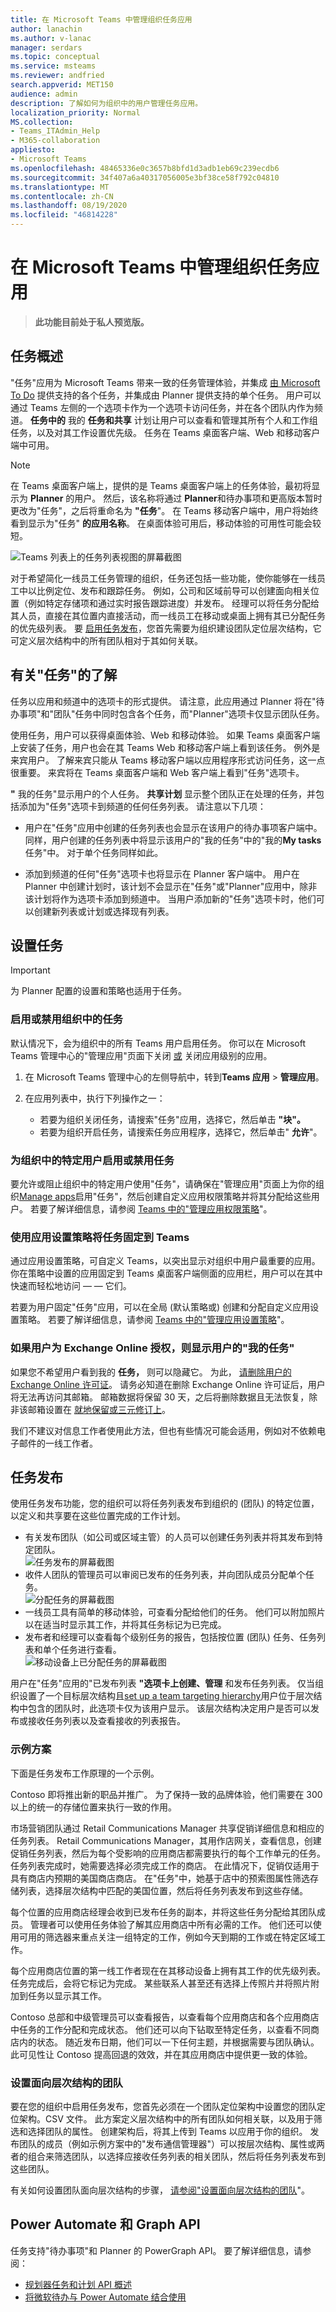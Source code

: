 ```yaml
---
title: 在 Microsoft Teams 中管理组织任务应用
author: lanachin
ms.author: v-lanac
manager: serdars
ms.topic: conceptual
ms.service: msteams
ms.reviewer: andfried
search.appverid: MET150
audience: admin
description: 了解如何为组织中的用户管理任务应用。
localization_priority: Normal
MS.collection:
- Teams_ITAdmin_Help
- M365-collaboration
appliesto:
- Microsoft Teams
ms.openlocfilehash: 48465336e0c3657b8bfd1d3adb1eb69c239ecdb6
ms.sourcegitcommit: 34f407a6a40317056005e3bf38ce58f792c04810
ms.translationtype: MT
ms.contentlocale: zh-CN
ms.lasthandoff: 08/19/2020
ms.locfileid: "46814228"
---
```

# <a name="manage-the-tasks-app-for-your-organization-in-microsoft-teams"></a>在 Microsoft Teams 中管理组织任务应用

> **此功能目前处于私人预览版。**

## <a name="overview-of-tasks"></a>任务概述

"任务"应用为 Microsoft Teams 带来一致的任务管理体验，并集成 [由 Microsoft To Do](https://todo.microsoft.com/tasks/) 提供支持的各个任务，并集成由 Planner 提供支持的单个任务。 用户可以通过 Teams 左侧的一个选项卡作为一个选项卡访问任务，并在各个团队内作为频道。 **任务中的** 我的 **任务和共享** 计划让用户可以查看和管理其所有个人和工作组任务，以及对其工作设置优先级。 任务在 Teams 桌面客户端、Web 和移动客户端中可用。 

> [!NOTE]
> 在 Teams 桌面客户端上，提供的是 Teams 桌面客户端上的任务体验，最初将显示为 **Planner** 的用户。 然后，该名称将通过 **Planner**和待办事项和更高版本暂时更改为"任务"，之后将重命名为 **"任务**"。 在 Teams 移动客户端中，用户将始终看到显示为"任务" **的应用名称**。 在桌面体验可用后，移动体验的可用性可能会较短。

   ![Teams 列表上的任务列表视图的屏幕截图](media/manage-tasks-app-tasks.png)

对于希望简化一线员工任务管理的组织，任务还包括一些功能，使你能够在一线员工中以比例定位、发布和跟踪任务。 例如，公司和区域前导可以创建面向相关位置（例如特定存储项和通过实时报告跟踪进度）并发布。 经理可以将任务分配给其人员，直接在其位置内直接活动，而一线员工在移动或桌面上拥有其已分配任务的优先级列表。 要 [启用任务发布](#task-publishing)，您首先需要为组织建设团队定位层次结构，它可定义层次结构中的所有团队相对于其如何关联。

## <a name="what-you-need-to-know-about-tasks"></a>有关"任务"的了解

任务以应用和频道中的选项卡的形式提供。 请注意，此应用通过 Planner 将在"待办事项"和"团队"任务中同时包含各个任务，而"Planner"选项卡仅显示团队任务。

使用任务，用户可以获得桌面体验、Web 和移动体验。 如果 Teams 桌面客户端上安装了任务，用户也会在其 Teams Web 和移动客户端上看到该任务。 例外是来宾用户。 了解来宾只能从 Teams 移动客户端以应用程序形式访问任务，这一点很重要。 来宾将在 Teams 桌面客户端和 Web 客户端上看到"任务"选项卡。

**"** 我的任务"显示用户的个人任务。 **共享计划** 显示整个团队正在处理的任务，并包括添加为"任务"选项卡到频道的任何任务列表。 请注意以下几项：

- 用户在"任务"应用中创建的任务列表也会显示在该用户的待办事项客户端中。 同样，用户创建的任务列表中将显示该用户的"我的任务"中的"我的**My tasks**任务"中。 对于单个任务同样如此。

- 添加到频道的任何"任务"选项卡也将显示在 Planner 客户端中。 用户在 Planner 中创建计划时，该计划不会显示在"任务"或"Planner"应用中，除非该计划将作为选项卡添加到频道中。 当用户添加新的"任务"选项卡时，他们可以创建新列表或计划或选择现有列表。

## <a name="set-up-tasks"></a>设置任务

> [!IMPORTANT]
> 为 Planner 配置的设置和策略也适用于任务。

### <a name="enable-or-disable-tasks-in-your-organization"></a>启用或禁用组织中的任务

默认情况下，会为组织中的所有 Teams 用户启用任务。 你可以在 Microsoft Teams 管理中心的"管理应用"页面下关闭 [或](manage-apps.md) 关闭应用级别的应用。

1. 在 Microsoft Teams 管理中心的左侧导航中，转到**Teams 应用**  >  **管理应用**。
2. 在应用列表中，执行下列操作之一：

    - 若要为组织关闭任务，请搜索"任务"应用，选择它，然后单击 **"块"。**
    - 若要为组织开启任务，请搜索任务应用程序，选择它，然后单击" **允许**"。

### <a name="enable-or-disable-tasks-for-specific-users-in-your-organization"></a>为组织中的特定用户启用或禁用任务

要允许或阻止组织中的特定用户使用"任务"，请确保在"管理应用"页面上为你的组织[Manage apps](manage-apps.md)启用"任务"，然后创建自定义应用权限策略并将其分配给这些用户。 若要了解详细信息，请参阅 [Teams 中的"管理应用权限策略](teams-app-permission-policies.md)"。

### <a name="use-an-app-setup-policy-to-pin-tasks-to-teams"></a>使用应用设置策略将任务固定到 Teams

通过应用设置策略，可自定义 Teams，以突出显示对组织中用户最重要的应用。 你在策略中设置的应用固定到 Teams 桌面客户端侧面的应用栏，用户可以在其中快速而轻松地访问 &mdash; &mdash; 它们。

若要为用户固定"任务"应用，可以在全局 (默认策略或) 创建和分配自定义应用设置策略。 若要了解详细信息，请参阅 [Teams 中的"管理应用设置策略](teams-app-setup-policies.md)"。

### <a name="a-users-my-tasks-is-visible-if-the-user-is-licensed-for-exchange-online"></a>如果用户为 Exchange Online 授权，则显示用户的"我的任务"

如果您不希望用户看到我的 **任务，** 则可以隐藏它。 为此， [请删除用户的 Exchange Online 许可证](https://docs.microsoft.com/microsoft-365/admin/manage/remove-licenses-from-users)。 请务必知道在删除 Exchange Online 许可证后，用户将无法再访问其邮箱。  邮箱数据将保留 30 天，之后将删除数据且无法恢复，除非该邮箱设置在 [就地保留或三元修订上](https://docs.microsoft.com/exchange/security-and-compliance/in-place-and-litigation-holds)。

我们不建议对信息工作者使用此方法，但也有些情况可能会适用，例如对不依赖电子邮件的一线工作者。

## <a name="task-publishing"></a>任务发布

使用任务发布功能，您的组织可以将任务列表发布到组织的 (团队) 的特定位置，以定义和共享要在这些位置完成的工作计划。

- 有关发布团队（如公司或区域主管）的人员可以创建任务列表并将其发布到特定团队。<br>
    ![任务发布的屏幕截图](media/manage-tasks-app-publish.png)
- 收件人团队的管理员可以审阅已发布的任务列表，并向团队成员分配单个任务。<br>
    ![分配任务的屏幕截图](media/manage-tasks-app-assign.png)
- 一线员工具有简单的移动体验，可查看分配给他们的任务。 他们可以附加照片以在适当时显示其工作，并将其任务标记为已完成。
- 发布者和经理可以查看每个级别任务的报告，包括按位置 (团队) 任务、任务列表和单个任务进行查看。<br>
    ![移动设备上已分配任务的屏幕截图](media/manage-tasks-app-reporting.png)

用户在"任务"应用的"已发布列表 **"选项卡上创建、管理** 和发布任务列表。 仅当组织设置了一个目标层次结构且[set up a team targeting hierarchy](#set-up-your-team-targeting-hierarchy)用户位于层次结构中包含的团队时，此选项卡仅为该用户显示。 该层次结构决定用户是否可以发布或接收任务列表以及查看接收的列表报告。

### <a name="example-scenario"></a>示例方案

下面是任务发布工作原理的一个示例。

Contoso 即将推出新的职品并推广。 为了保持一致的品牌体验，他们需要在 300 以上的统一的存储位置来执行一致的作用。

市场营销团队通过 Retail Communications Manager 共享促销详细信息和相应的任务列表。 Retail Communications Manager，其用作店网关，查看信息，创建促销任务列表，然后为每个受影响的应用商店都需要执行的每个工作单元的任务。 任务列表完成时，她需要选择必须完成工作的商店。 在此情况下，促销仅适用于具有商店内预期的美国商店商店。 在"任务"中，她基于店中的预索图属性筛选存储列表，选择层次结构中匹配的美国位置，然后将任务列表发布到这些存储。

每个位置的应用商店经理会收到已发布任务的副本，并将这些任务分配给其团队成员。 管理者可以使用任务体验了解其应用商店中所有必需的工作。 他们还可以使用可用的筛选器来重点关注一组特定的工作，例如今天到期的工作或在特定区域工作。

每个应用商店位置的第一线工作者现在在其移动设备上拥有其工作的优先级列表。 任务完成后，会将它标记为完成。 某些联系人甚至还有选择上传照片并将照片附加到任务以显示其工作。

Contoso 总部和中级管理员可以查看报告，以查看每个应用商店和各个应用商店中任务的工作分配和完成状态。 他们还可以向下钻取至特定任务，以查看不同商店内的状态。 随近发布日期，他们可以一下任何主题，并根据需要与团队确认。 此可见性让 Contoso 提高回退的效效，并在其应用商店中提供更一致的体验。

### <a name="set-up-your-team-targeting-hierarchy"></a>设置面向层次结构的团队

要在您的组织中启用任务发布，您首先必须在一个团队定位架构中设置您的团队定位架构。CSV 文件。 此方案定义层次结构中的所有团队如何相关联，以及用于筛选和选择团队的属性。 创建架构后，将其上传到 Teams 以应用于你的组织。 发布团队的成员（例如示例方案中的"发布通信管理器"）可以按层次结构、属性或两者的组合来筛选团队，以选择应接收任务列表的相关团队，然后将任务列表发布到这些团队。

有关如何设置团队面向层次结构的步骤， [请参阅"设置面向层次结构的团队](set-up-your-team-hierarchy.md)"。

## <a name="power-automate-and-graph-api"></a>Power Automate 和 Graph API

任务支持"待办事项"和 Planner 的 PowerGraph API。 要了解详细信息，请参阅：

- [规划器任务和计划 API 概述](https://docs.microsoft.com/graph/planner-concept-overview)
- [将微软待办与 Power Automate 结合使用](https://support.office.com/article/using-microsoft-to-do-with-power-automate-526e8f75-217b-46e0-9e06-44780b72c295)
